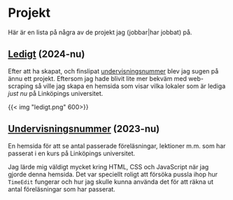 # Projekt
Här är en lista på några av de projekt jag (jobbar|har jobbat) på.

## [Ledigt](http://ledigt.samake.se) (2024-nu)
Efter att ha skapat, och finslipat [undervisningsnummer](#undervisningsnummer-2023-nu) blev jag sugen på ännu ett projekt. Eftersom jag hade blivit lite mer bekväm med web-scraping så ville jag skapa en hemsida som visar vilka lokaler som är lediga *just nu* på Linköpings universitet.

{{< img "ledigt.png" 600>}}

## [Undervisningsnummer](http://un.samake.se) (2023-nu)
En hemsida för att se antal passerade föreläsningar, lektioner m.m. som har passerat i en kurs på Linköpings universitet.

Jag lärde mig väldigt mycket kring HTML, CSS och JavaScript när jag gjorde denna hemsida. Det var speciellt roligt att försöka pussla ihop hur `TimeEdit` fungerar och hur jag skulle kunna använda det för att räkna ut antal föreläsningar som har passerat.



